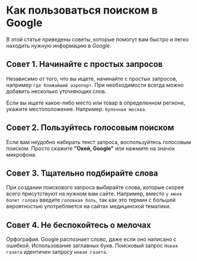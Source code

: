 # Как пользоваться поиском в Google
В этой статье приведены советы, которые помогут вам быстро и легко находить нужную информацию в *Google*.

## Совет 1. Начинайте с простых запросов
Независимо от того, что вы ищете, начинайте с простых запросов, например `где ближайший аэропорт`. При необходимости всегда можно добавить несколько уточняющих слов.

Если вы ищете какое-либо место или товар в определенном регионе, укажите местоположение. Например: `булочная москва`. 

## Совет 2. Пользуйтесь голосовым поиском
Если вам неудобно набирать текст запроса, воспользуйтесь голосовым поиском. Просто скажите **"Окей, Google"** или нажмите на значок микрофона.

## Совет 3. Тщательно подбирайте слова
При создании поискового запроса выбирайте слова, которые скорее всего присутствуют на нужном вам сайте. Например, вместо `у меня болит голова` введите `головная боль`, так как это термин с большей вероятностью употребляется на сайтах медицинской тематики.

## Совет 4. Не беспокойтесь о мелочах
Орфография. Google распознает слово, даже если оно написано с ошибкой. 
Использование заглавных букв. Поисковый запрос `Новая газета` идентичен запросу `новая газета`.
